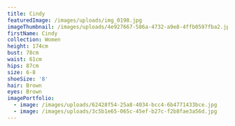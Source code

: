 ```yaml
---
title: Cindy
featuredImage: /images/uploads/img_0198.jpg
imageThumbnail: /images/uploads/4e927667-586a-4732-a9e8-4ffb0597fba2.jpg
firstName: Cindy
collection: Women
height: 174cm
bust: 78cm
waist: 61cm
hips: 87cm
size: 6-8
shoeSize: '8'
hair: Brown
eyes: Brown
imagePortfolio:
  - image: /images/uploads/62428f54-25a8-4034-bcc4-6b4771433bce.jpg
  - image: /images/uploads/3c5b1e65-065c-45ef-b27c-f2b8fae3a56d.jpg
---
```


